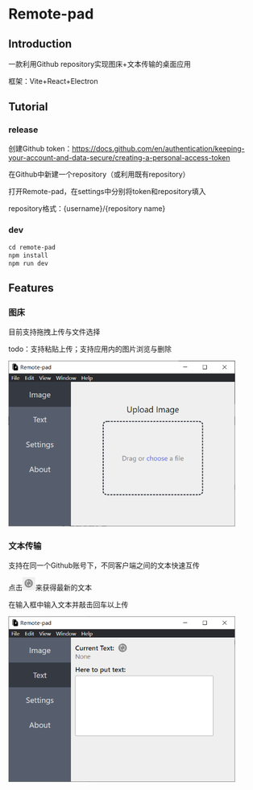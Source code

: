 # Remote-pad

## Introduction

一款利用Github repository实现图床+文本传输的桌面应用

框架：Vite+React+Electron

## Tutorial

### release

创建Github token：https://docs.github.com/en/authentication/keeping-your-account-and-data-secure/creating-a-personal-access-token

在Github中新建一个repository（或利用既有repository）

打开Remote-pad，在settings中分别将token和repository填入

repository格式：{username}/{repository name}

### dev

```shell
cd remote-pad
npm install
npm run dev
```



## Features

### 图床

目前支持拖拽上传与文件选择

todo：支持粘贴上传；支持应用内的图片浏览与删除

<img src="https://raw.githubusercontent.com/Bluixe/cloudimg/main/1648058582709.jpg" alt="image-20220324020246553" style="zoom:67%;" />

### 文本传输

支持在同一个Github账号下，不同客户端之间的文本快速互传

点击<img src="https://raw.githubusercontent.com/Bluixe/cloudimg/main/1648059369818.jpg" alt="image-20220324021555284" style="zoom:67%;" />来获得最新的文本

在输入框中输入文本并敲击回车以上传

<img src="https://raw.githubusercontent.com/Bluixe/cloudimg/main/1648058732083.jpg" alt="image-20220324020521489" style="zoom:67%;" />